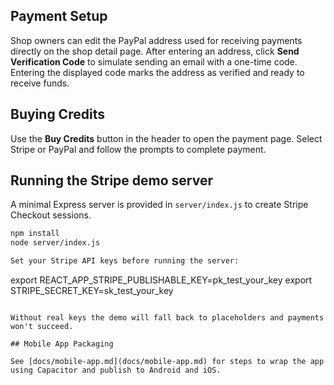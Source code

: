 ## Payment Setup

Shop owners can edit the PayPal address used for receiving payments directly on the shop detail page. After entering an address, click **Send Verification Code** to simulate sending an email with a one-time code. Entering the displayed code marks the address as verified and ready to receive funds.

## Buying Credits

Use the **Buy Credits** button in the header to open the payment page. Select Stripe or PayPal and follow the prompts to complete payment.

## Running the Stripe demo server

A minimal Express server is provided in `server/index.js` to create Stripe Checkout sessions.

```bash
npm install
node server/index.js

Set your Stripe API keys before running the server:

```
export REACT_APP_STRIPE_PUBLISHABLE_KEY=pk_test_your_key
export STRIPE_SECRET_KEY=sk_test_your_key
```

Without real keys the demo will fall back to placeholders and payments won't succeed.

## Mobile App Packaging

See [docs/mobile-app.md](docs/mobile-app.md) for steps to wrap the app using Capacitor and publish to Android and iOS.
